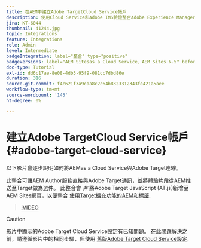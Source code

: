 ```yaml
---
title: 在AEM中建立Adobe TargetCloud Service帳戶
description: 使用Cloud Service和Adobe IMS驗證整合Adobe Experience Manager as a Cloud Service與Adobe Target。
jira: KT-6044
thumbnail: 41244.jpg
topic: Integrations
feature: Integrations
role: Admin
level: Intermediate
badgeIntegration: label="整合" type="positive"
badgeVersions: label="AEM Sitesas a Cloud Service、AEM Sites 6.5" before-title="false"
doc-type: Tutorial
exl-id: dd6c17ae-8e08-4db3-95f9-081cc7dbd86e
duration: 316
source-git-commit: f4c621f3a9caa8c2c64b8323312343fe421a5aee
workflow-type: tm+mt
source-wordcount: '145'
ht-degree: 0%

---
```


# 建立Adobe TargetCloud Service帳戶 {#adobe-target-cloud-service}

以下影片會逐步說明如何將AEMas a Cloud Service與Adobe Target連線。

此整合可讓AEM Author服務直接與Adobe Target通訊，並將體驗片段從AEM推送至Target做為選件。  此整合會 *非* 將Adobe Target JavaScript (AT.js)新增至AEM Sites網頁，以便整合 [使用Target擴充功能的AEM和標籤](../experience-platform/data-collection/tags/connect-aem-tag-property-using-ims.md).

>[!VIDEO](https://video.tv.adobe.com/v/41244?quality=12&learn=on)

>[!CAUTION]
>
>影片中顯示的Adobe Target Cloud Service設定有已知問題。 在此問題解決之前，請遵循影片中的相同步驟，但使用 [舊版Adobe Target Cloud Service設定](https://experienceleague.adobe.com/docs/experience-manager-learn/aem-target-tutorial/aem-target-implementation/using-aem-cloud-services.html).
